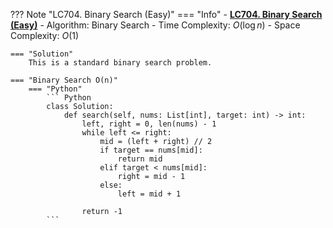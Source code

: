 ??? Note "LC704. Binary Search (Easy)"
    === "Info"
        - **<a href="https://leetcode-cn.com/problems/binary-search/" target="_blank">LC704. Binary Search (Easy)</a>**
        - Algorithm: Binary Search
        - Time Complexity: $O(\log n)$
        - Space Complexity: $O(1)$
        
    === "Solution"
        This is a standard binary search problem.

    === "Binary Search O(n)"
        === "Python"
            ``` Python
            class Solution:
                def search(self, nums: List[int], target: int) -> int:
                    left, right = 0, len(nums) - 1
                    while left <= right:
                        mid = (left + right) // 2
                        if target == nums[mid]:
                            return mid
                        elif target < nums[mid]:
                            right = mid - 1
                        else:
                            left = mid + 1

                    return -1
            ```   